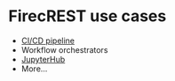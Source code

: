 # FirecREST use cases

- [CI/CD pipeline](CI-pipeline/README.md)
- Workflow orchestrators
- [JupyterHub](jupyterhub/README.md)
- More...
